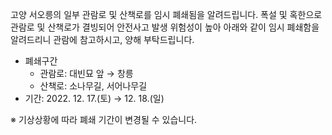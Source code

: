 고양 서오릉의 일부 관람로 및 산책로를 임시 폐쇄됨을 알려드립니다. 폭설 및 혹한으로 관람로 및 산책로가 결빙되어 안전사고 발생 위험성이 높아 아래와 같이 임시 폐쇄함을 알려드리니 관람에 참고하시고, 양해 부탁드립니다.  
- 폐쇄구간
  - 관람로: 대빈묘 앞 → 창릉
  - 산책로: 소나무길, 서어나무길
- 기간: 2022. 12. 17.(토) → 12. 18.(일)

※ 기상상황에 따라 폐쇄 기간이 변경될 수 있습니다.